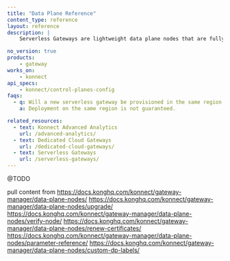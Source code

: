```yaml
---
title: "Data Plane Reference"
content_type: reference
layout: reference
description: | 
    Serverless Gateways are lightweight data plane nodes that are fully managed by {{site.konnect_short_name}}.

no_version: true
products:
    - gateway
works_on:
    - konnect
api_specs:
    - konnect/control-planes-config
faqs:
  - q: Will a new serverless gateway be provisioned in the same region as {{site.konnect_short_name}}?
    a: Deployment on the same region is not guaranteed. 

related_resources:
  - text: Konnect Advanced Analytics
    url: /advanced-analytics/
  - text: Dedicated Cloud Gateways
    url: /dedicated-cloud-gateways/
  - text: Serverless Gateways
    url: /serverless-gateways/
---
```


@TODO

pull content from 
https://docs.konghq.com/konnect/gateway-manager/data-plane-nodes/
https://docs.konghq.com/konnect/gateway-manager/data-plane-nodes/upgrade/
https://docs.konghq.com/konnect/gateway-manager/data-plane-nodes/verify-node/
https://docs.konghq.com/konnect/gateway-manager/data-plane-nodes/renew-certificates/
https://docs.konghq.com/konnect/gateway-manager/data-plane-nodes/parameter-reference/
https://docs.konghq.com/konnect/gateway-manager/data-plane-nodes/custom-dp-labels/